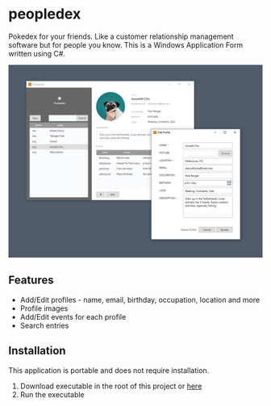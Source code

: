 # peopledex
Pokedex for your friends. Like a customer relationship management software but for people you know. 
This is a Windows Application Form written using C#.

![Screenshots](https://raw.githubusercontent.com/tomual/peopledex/master/screenshot3.png)

## Features

* Add/Edit profiles - name, email, birthday, occupation, location and more
* Profile images
* Add/Edit events for each profile
* Search entries

## Installation
This application is portable and does not require installation.
1. Download executable in the root of this project or [here](https://github.com/tomual/peopledex/raw/master/peopledex.exe)
2. Run the executable

